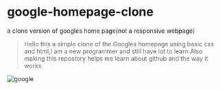 # google-homepage-clone
a clone version of googles home page(not a responsive webpage)
>Hello this a simple clone of the Googles homepage using basic css and html,I am a new programmer and still have lot to learn
>Also making this repostory helps me learn about github and the way it works

![google](https://user-images.githubusercontent.com/98420696/193422328-3ada7d94-7341-4b44-bbe8-d6aea2697e40.png)
